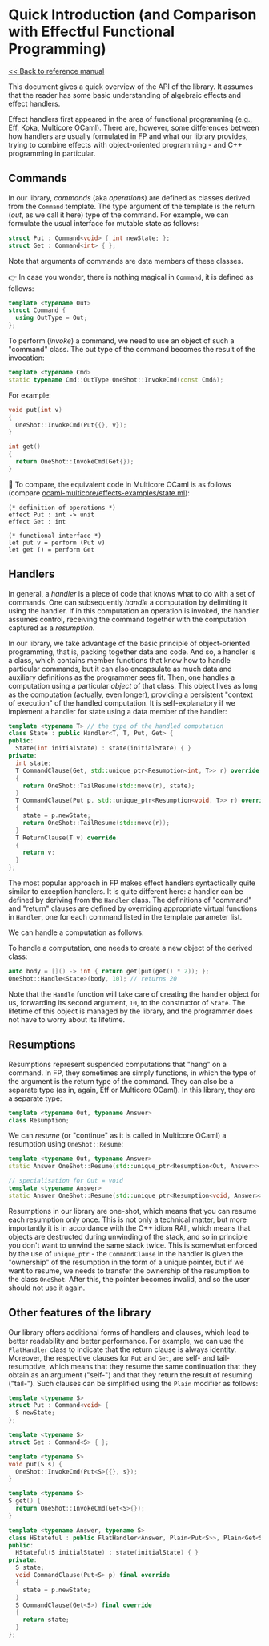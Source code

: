 # Quick Introduction (and Comparison with Effectful Functional Programming)

[<< Back to reference manual](refman.md)

This document gives a quick overview of the API of the library. It assumes that the reader has some basic understanding of algebraic effects and effect handlers.

Effect handlers first appeared in the area of functional programming (e.g., Eff, Koka, Multicore OCaml). There are, however, some differences between how handlers are usually formulated in FP and what our library provides, trying to combine effects with object-oriented programming - and C++ programming in particular.

## Commands

In our library, *commands* (aka *operations*) are defined as classes derived from the `Command` template. The type argument of the template is the return (*out*, as we call it here) type of the command. For example, we can formulate the usual interface for mutable state as follows:

```cpp
struct Put : Command<void> { int newState; };
struct Get : Command<int> { };
```

Note that arguments of commands are data members of these classes.

:point_right: In case you wonder, there is nothing magical in `Command`, it is defined as follows:

```cpp
template <typename Out>
struct Command {
  using OutType = Out;
};
```

To perform (*invoke*) a command, we need to use an object of such a "command" class. The out type of the command becomes the result of the invocation:

```cpp
template <typename Cmd>
static typename Cmd::OutType OneShot::InvokeCmd(const Cmd&);
```

For example:

```cpp
void put(int v)
{
  OneShot::InvokeCmd(Put{{}, v});
}

int get()
{
  return OneShot::InvokeCmd(Get{});
}
```

:dromedary_camel: To compare, the equivalent code in Multicore OCaml is as follows (compare [ocaml-multicore/effects-examples/state.ml](https://github.com/ocaml-multicore/effects-examples/blob/master/state.ml)):

```
(* definition of operations *)
effect Put : int -> unit
effect Get : int

(* functional interface *)
let put v = perform (Put v)
let get () = perform Get
```

## Handlers

In general, a *handler* is a piece of code that knows what to do with a set of commands. One can subsequently *handle* a computation by delimiting it using the handler. If in this computation an operation is invoked, the handler assumes control, receiving the command together with the computation captured as a *resumption*.

In our library, we take advantage of the basic principle of object-oriented programming, that is, packing together data and code. And so, a handler is a class, which contains member functions that know how to handle particular commands, but it can also encapsulate as much data and auxiliary definitions as the programmer sees fit. Then, one handles a computation using a particular *object* of that class. This object lives as long as the computation (actually, even longer), providing a persistent "context of execution" of the handled computation. It is self-explanatory if we implement a handler for state using a data member of the handler:

```cpp
template <typename T> // the type of the handled computation
class State : public Handler<T, T, Put, Get> {
public:
  State(int initialState) : state(initialState) { }
private:
  int state;
  T CommandClause(Get, std::unique_ptr<Resumption<int, T>> r) override
  {
    return OneShot::TailResume(std::move(r), state);
  }
  T CommandClause(Put p, std::unique_ptr<Resumption<void, T>> r) override
  {
    state = p.newState;
    return OneShot::TailResume(std::move(r));
  }
  T ReturnClause(T v) override
  {
    return v;
  }
};
```

The most popular approach in FP makes effect handlers syntactically quite similar to exception handlers. It is quite different here: a handler can be defined by deriving from the `Handler` class. The definitions of "command" and "return" clauses are defined by overriding appropriate virtual functions in `Handler`, one for each command listed in the template parameter list.

We can handle a computation as follows:

To handle a computation, one needs to create a new object of the derived class:

```cpp
auto body = []() -> int { return get(put(get() * 2)); };
OneShot::Handle<State>(body, 10); // returns 20
```

Note that the `Handle` function will take care of creating the handler object for us, forwarding its second argument, `10`, to the constructor of `State`. The lifetime of this object is managed by the library, and the programmer does not have to worry about its lifetime.


## Resumptions

Resumptions represent suspended computations that "hang" on a command. In FP, they sometimes are simply functions, in which the type of the argument is the return type of the command. They can also be a separate type (as in, again, Eff or Multicore OCaml). In this library, they are a separate type:

```cpp
template <typename Out, typename Answer>
class Resumption;
```

We can *resume* (or "continue" as it is called in Multicore OCaml) a resumption using `OneShot::Resume`:

```cpp
template <typename Out, typename Answer>
static Answer OneShot::Resume(std::unique_ptr<Resumption<Out, Answer>> r, Out cmdResult);

// specialisation for Out = void
template <typename Answer>
static Answer OneShot::Resume(std::unique_ptr<Resumption<void, Answer>> r);
```

Resumptions in our library are one-shot, which means that you can resume each resumption only once. This is not only a technical matter, but more importantly it is in accordance with the C++ idiom RAII, which means that objects are destructed during unwinding of the stack, and so in principle you don't want to unwind the same stack twice. This is somewhat enforced by the use of `unique_ptr` - the `CommandClause` in the handler is given the "ownership" of the resumption in the form of a unique pointer, but if we want to resume, we needs to transfer the ownership of the resumption to the class `OneShot`. After this, the pointer becomes invalid, and so the user should not use it again.

## Other features of the library

Our library offers additional forms of handlers and clauses, which lead to better readability and better performance. For example, we can use  the `FlatHandler` class to indicate that the return clause is always identity. Moreover, the respective clauses for `Put` and `Get`, are self- and tail-resumptive, which means that they resume the same continuation that they obtain as an argument ("self-") and that they return the result of resuming ("tail-"). Such clauses can be simplified using the `Plain` modifier as follows:

```cpp
template <typename S>
struct Put : Command<void> {
  S newState;
};

template <typename S>
struct Get : Command<S> { };

template <typename S>
void put(S s) {
  OneShot::InvokeCmd(Put<S>{{}, s});
}

template <typename S>
S get() {
  return OneShot::InvokeCmd(Get<S>{});
}

template <typename Answer, typename S>
class HStateful : public FlatHandler<Answer, Plain<Put<S>>, Plain<Get<S>>> {
public:
  HStateful(S initialState) : state(initialState) { }
private:
  S state;
  void CommandClause(Put<S> p) final override
  {
    state = p.newState;
  }
  S CommandClause(Get<S>) final override
  {
    return state;
  }
};
```
